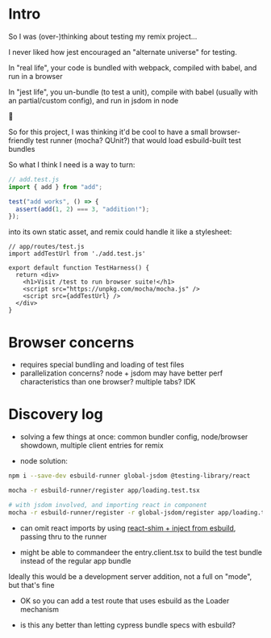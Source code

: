 # Intro

So I was (over-)thinking about testing my remix project...

I never liked how jest encouraged an "alternate universe" for testing.

In "real life", your code is bundled with webpack, compiled with babel, and run in a browser

In "jest life", you un-bundle (to test a unit), compile with babel (usually with an partial/custom config), and run in jsdom in node

:exploding_head:

So for this project, I was thinking it'd be cool to have a small browser-friendly test runner (mocha? QUnit?) that would load esbuild-built test bundles

So what I think I need is a way to turn:

```jsx
// add.test.js
import { add } from "add";

test("add works", () => {
  assert(add(1, 2) === 3, "addition!");
});
```

into its own static asset, and remix could handle it like a stylesheet:

```
// app/routes/test.js
import addTestUrl from './add.test.js'

export default function TestHarness() {
  return <div>
    <h1>Visit /test to run browser suite!</h1>
    <script src="https://unpkg.com/mocha/mocha.js" />
    <script src={addTestUrl} />
  </div>
}
```

# Browser concerns

- requires special bundling and loading of test files
- parallelization concerns? node + jsdom may have better perf characteristics than one browser? multiple tabs? IDK

# Discovery log

- solving a few things at once: common bundler config, node/browser showdown, multiple client entries for remix

- node solution:

```sh
npm i --save-dev esbuild-runner global-jsdom @testing-library/react

mocha -r esbuild-runner/register app/loading.test.tsx

# with jsdom involved, and importing react in component
mocha -r esbuild-runner/register -r global-jsdom/register app/loading.test.tsx
```

- can omit react imports by using [react-shim + inject from esbuild](https://esbuild.github.io/content-types/#auto-import-for-jsx), passing thru to the runner

- might be able to commandeer the entry.client.tsx to build the test bundle instead of the regular app bundle

Ideally this would be a development server addition, not a full on "mode", but that's fine

- OK so you can add a test route that uses esbuild as the Loader mechanism

- is this any better than letting cypress bundle specs with esbuild?

